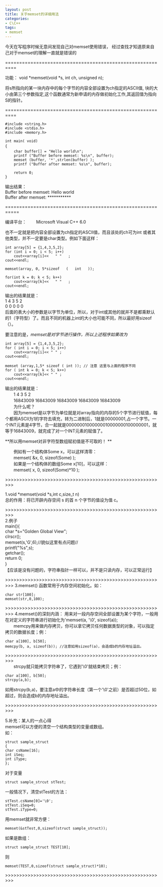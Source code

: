 ```yaml
---
layout: post
title: 关于memset的详细用法
categories:
- C\C++
tags:
- memset
---
```


今天在写程序时候无意间发现自己对memset使用错误， 经过查找才知道原来自 己对于memset的理解一直就是错误的

==========================================================

功能： 
	void *memset(void *s, int ch, unsigned n); 

将s所指向的某一块内存中的每个字节的内容全部设置为ch指定的ASCII值, 块的大小由第三个参数指定,这个函数通常为新申请的内存做初始化工作,其返回值为指向S的指针。




==========================================================

    #include <string.h>
    #include <stdio.h>
    #include <memory.h>

    int main( void)
    { 　　
        char buffer[] = "Hello world\n"; 　
        printf ("Buffer before memset: %s\n", buffer);
        memset (buffer, '*',strlen(buffer) ); 
        printf ("Buffer after memset: %s\n", buffer);
        
        return 0;
    }

输出结果：  
Buffer before memset: Hello world  
Buffer after memset: \*\*\*\*\*\*\*\*\*\*\*

===========================================================

编译平台： 　　Microsoft Visual C++ 6.0

也不一定就是把内容全部设置为ch指定的ASCII值，而且该处的ch可为int 或者其他类型，并不一定要是char类型。例如下面这样：


	int array[5] = {1,4,3,5,2}; 
    for (int i = 0; i < 5; i++) 
        cout<<array[i]<<   " "   ; 
    cout<<endl; 
    
    memset(array, 0, 5*sizeof   (   int   )); 
    
    for(int k = 0; k < 5; k++) 
   		cout<<array[k]<<   " "   ; 
    cout<<endl; 

输出的结果就是：   
1 4 3 5 2   
0 0 0 0 0   
后面的表大小的参数是以字节为单位，所以，对于int或其他的就并不是都乘默认的1（字符型）了。而且不同的机器上int的大小也可能不同，所以最好用sizeof（）。


要注意的是，*memset是对字节进行操作，所以上述程序如果改为*

    int array[5] = {1,4,3,5,2};
    for ( int i = 0; i < 5; i++)
        cout<<array[i]<< " " ;
    cout<<endl;
    
    memset (array,1,5* sizeof ( int )); // 注意 这里与上面的程序不同
    for ( int k = 0; k < 5; k++)
   		cout<<array[k]<< " " ;
    cout<<endl;


输出的结果就是：   
　　1 4 3 5 2   
　　16843009 16843009 16843009 16843009 16843009   
　　为什么呢？   
　　因为memset是以字节为单位就是对array指向的内存的5个字节进行赋值，每个都用ASCII为1的字符去填充，转为二进制后，1就是00000001,占一个字节。一个INT元素是4字节，合一起就是00000001000000010000000100000001，就等于16843009，就完成了对一个INT元素的赋值了。




**所以用memset对非字符型数组赋初值是不可取的！ **

　　例如有一个结构体Some x，可以这样清零：   
　　memset( &x, 0, sizeof(Some) );   
　　如果是一个结构体的数组Some x[10]，可以这样：   
　　memset( x, 0, sizeof(Some)*10 );

\>>>>>>>>>>>>>>>>>>>>>>>>>>>>>>>>>>>>>>>>>>>>>>>>>>>>>>>>>

1.void *memset(void *s,int c,size_t n)   
总的作用：将已开辟内存空间 s 的首 n 个字节的值设为值 c。

\>>>>>>>>>>>>>>>>>>>>>>>>>>>>>>>>>>>>>>>>>>>>>>>>>>>>>>>>>  
2.例子   
    main(){   
    char *s="Golden Global View";   
    clrscr();   
    memset(s,'G',6);//貌似这里有点问题//   
    printf("%s",s);   
    getchar();   
    return 0;   
    }　   
【应该是没有问题的，字符串指针一样可以，并不是只读内存，可以正常运行】

\>>>>>>>>>>>>>>>>>>>>>>>>>>>>>>>>>>>>>>>>>>>>>>>>>>>>>>>>>
3.memset() 函数常用于内存空间初始化。如：   

    char str[100];   
    memset(str,0,100);
\>>>>>>>>>>>>>>>>>>>>>>>>>>>>>>>>>>>>>>>>>>>>>>>>>>>>>>>>>
4.memset()的深刻内涵：
用来对一段内存空间全部设置为某个字符，一般用在对定义的字符串进行初始化为'memset(a, '\0', sizeof(a));  
　　memcpy用来做内存拷贝，你可以拿它拷贝任何数据类型的对象，可以指定拷贝的数据长度；例：   
	
    char a[100], b[50];   
	memcpy(b, a, sizeof(b)); //注意如用sizeof(a)，会造成b的内存地址溢出。

\>>>>>>>>>>>>>>>>>>>>>>>>>>>>>>>>>>>>>>>>>>>>>>>>>>>>>>>>>   
　　strcpy就只能拷贝字符串了，它遇到'\0'就结束拷贝；例：   
  
    char a[100], b[50];   
    strcpy(a,b);   

如用strcpy(b,a)，要注意a中的字符串长度（第一个'\0'之前）是否超过50位，如超过，则会造成b的内存地址溢出。

\>>>>>>>>>>>>>>>>>>>>>>>>>>>>>>>>>>>>>>>>>>>>>>>>>>>>>>>>>   

5.补充：某人的一点心得   
memset可以方便的清空一个结构类型的变量或数组。   
如：  

	struct sample_struct   
    {   
    char csName[16];   
    int iSeq;   
    int iType;   
    };   

对于变量   

	struct sample_strcut stTest;   
一般情况下，清空stTest的方法：   

    stTest.csName[0]='\0';   
    stTest.iSeq=0;   
    stTest.iType=0;   
    
用memset就非常方便：   

	memset(&stTest,0,sizeof(struct sample_struct));   
如果是数组：   

	struct sample_struct TEST[10];   
则   

	memset(TEST,0,sizeof(struct sample_struct)*10);

\>>>>>>>>>>>>>>>>>>>>>>>>>>>>>>>>>>>>>>>>>>>>>>>>>>>>>>>>>
	
    
